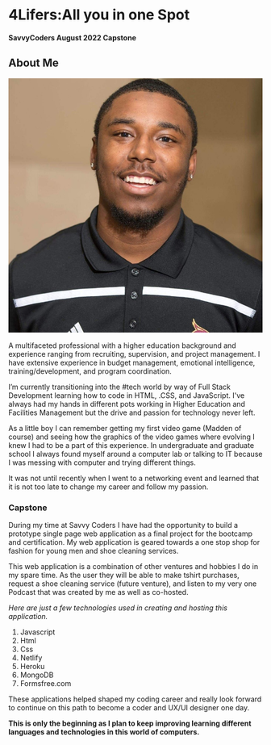 # 4Lifers:All you in one Spot

#### SavvyCoders August 2022 Capstone

## About Me

![Andre' Webb](assets/F1BFE0D9-F7E8-4241-9449-8DAFFC288593_1_105_c.jpeg)

A multifaceted professional with a higher education background and experience ranging from recruiting, supervision, and project management. I have extensive experience in budget management, emotional intelligence, training/development, and program coordination.

I’m currently transitioning into the #tech world by way of Full Stack Development learning how to code in HTML, .CSS, and JavaScript. I've always had my hands in different pots working in Higher Education and Facilities Management but the drive and passion for technology never left.

As a little boy I can remember getting my first video game (Madden of course) and seeing how the graphics of the video games where evolving I knew I had to be a part of this experience. In undergraduate and graduate school I always found myself around a computer lab or talking to IT because I was messing with computer and trying different things.

It was not until recently when I went to a networking event and learned that it is not too late to change my career and follow my passion.

### Capstone

During my time at Savvy Coders I have had the opportunity to build a prototype single page web application as a final project for the bootcamp and certification. My web application is geared towards a one stop shop for fashion for young men and shoe cleaning services.

This web application is a combination of other ventures and hobbies I do in my spare time. As the user they will be able to make tshirt purchases, request a shoe cleaning service (future venture), and listen to my very one Podcast that was created by me as well as co-hosted.

_Here are just a few technologies used in creating and hosting this application._

1. Javascript
2. Html
3. Css
4. Netlify
5. Heroku
6. MongoDB
7. Formsfree.com

These applications helped shaped my coding career and really look forward to continue on this path to become a coder and UX/UI designer one day.

**This is only the beginning as I plan to keep improving learning different languages and technologies in this world of computers.**
